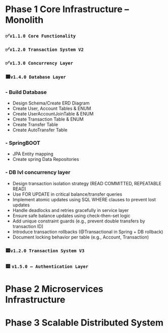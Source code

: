 # Phase 1 Core Infrastructure – Monolith
### ✅`v1.1.0 Core Functionality`
### ✅`v1.2.0 Transaction System V2`
### ✅`v1.3.0 Concurrency Layer`
###  🟦`v1.4.0 Database Layer`
### - Build Database
- Design Schema/Create ERD Diagram
- Create User, Account Tables  & ENUM
- Create UserAccountJoinTable  & ENUM
- Create Transaction Table  & ENUM
- Create Transfer Table 
- Create AutoTransfer Table 
### - SpringBOOT 
- JPA Entity mapping
- Create spring Data Repositories
### - DB lvl concurrency layer
- Design transaction isolation strategy (READ COMMITTED, REPEATABLE READ)
- Use FOR UPDATE in critical balance/transfer queries 
- Implement atomic updates using SQL WHERE clauses to prevent lost updates 
- Handle deadlocks and retries gracefully in service layer 
- Ensure safe balance updates using check-then-set logic 
- Add unique constraint guards (e.g., prevent double transfers by transaction ID)
- Introduce transaction rollbacks (@Transactional in Spring + DB rollback)
- Document locking behavior per table (e.g., Account, Transaction)

### 🟨`v1.2.0 Transaction System V3`
### 🟨 `v1.5.0 – Authentication Layer`

# Phase 2 Microservices Infrastructure
# Phase 3 Scalable Distributed System 

